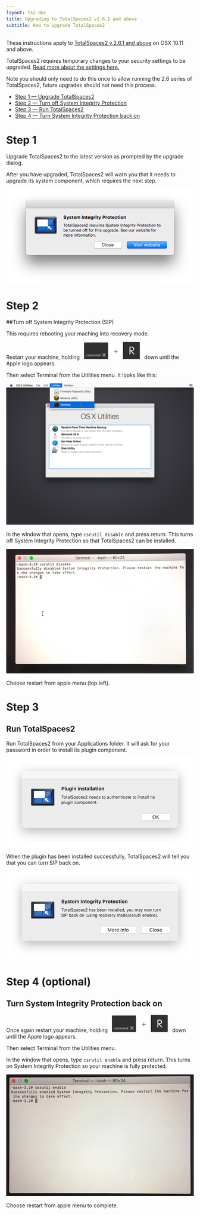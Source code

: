 ```yaml
---
layout: ts2-doc
title: Upgrading to TotalSpaces2 v2.6.1 and above
subtitle: How to upgrade TotalSpaces2
---
```


These instructions apply to [TotalSpaces2 v.2.6.1 and above](/changes-beta) on OSX 10.11 and above.

TotalSpaces2 requires temporary changes to your security settings to be upgraded. [Read more about the settings here.](/sip-details)

Note you should only need to do this once to allow running the 2.6 series of TotalSpaces2, future upgrades should not need this process.

<ul class="steps-list">
<li><a href="#step1">Step 1 &mdash; Upgrade TotalSpaces2</a></li>
<li><a href="#step2">Step 2 &mdash; Turn off System Integrity Protection</a></li>
<li><a href="#step3">Step 3 &mdash; Run TotalSpaces2</a></li>
<li><a href="#step4">Step 4 &mdash; Turn System Integrity Protection back on</a></li>
</ul>

<a id="step1"></a>
# Step 1

Upgrade TotalSpaces2 to the latest version as prompted by the upgrade dialog.

After you have upgraded, TotalSpaces2 will warn you that it needs to upgrade its system component, which requires the next step.

<img src="/images/upg-sip-required.png">

<a id="step2"></a>
# Step 2

##Turn off System Integrity Protection (SIP)

This requires rebooting your maching into recovery mode.

Restart your machine, holding&nbsp;&nbsp; <img src="/images/cmd-r.png" title="cmd-r"> &nbsp;&nbsp;down until the Apple logo appears.

Then select Terminal from the Utilities menu. It looks like this:

<img src="/shared/img/recovery-utilities-terminal.png">

In the window that opens, type
<code>csrutil disable</code>
and press return. This turns off System Integrity Protection so that TotalSpaces2 can be installed.

<img src="/images/csrutil-disable.jpg">

Choose restart from apple menu (top left).

<a id="step3"></a>
# Step 3

## Run TotalSpaces2

Run TotalSpaces2 from your Applications folder. It will ask for your password in order to install its plugin component.

<img src="/images/install-plugin.png">

When the plugin has been installed successfully, TotalSpaces2 will tell you that you can turn SIP back on.

<img src="/images/plugin-installed.png">

<a id="step4"></a>
# Step 4 (optional)

## Turn System Integrity Protection back on

Once again restart your machine, holding&nbsp;&nbsp; <img src="/images/cmd-r.png" title="cmd-r"> &nbsp;&nbsp;down until the Apple logo appears.

Then select Terminal from the Utilities menu.

In the window that opens, type
<code>csrutil enable</code>
and press return. This turns on System Integrity Protection so your machine is fully protected.

<img src="/images/csrutil-enable.jpg">

Choose restart from apple menu to complete.
